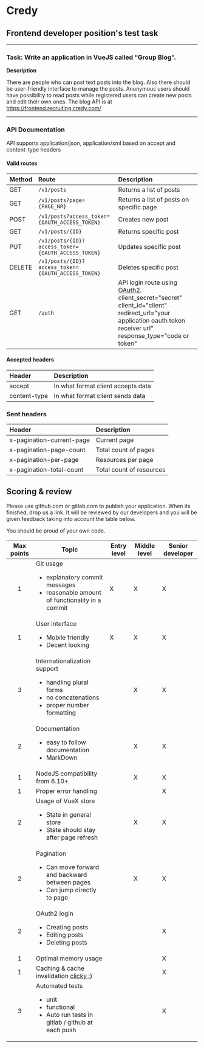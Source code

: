 # Credy

## Frontend developer position's test task

------------------------------------------------------------------------------------------------------------------------

### Task: Write an application in VueJS called “Group Blog”.

**Description**

There are people who can post text posts into the blog. Also there should be user-friendly interface to manage the posts. Anonymous users should have possibility to read posts while registered users can create new posts and edit their own ones. The blog API is at https://frontend.recruiting.credy.com/

------------------------------------------------------------------------------------------------------------------------

### API Documentation
API supports application/json, application/xml based on accept and content-type headers

#### Valid routes
| Method | Route      | Description                    |
|:----|:-----------|:----------------------------------|
| GET | `/v1/posts` | Returns a list of posts |
| GET | `/v1/posts?page={PAGE_NR}` | Returns a list of posts on specific page |
| POST | `/v1/posts?access_token={OAUTH_ACCESS_TOKEN}` | Creates new post |
| GET | `/v1/posts/{ID}` | Returns specific post |
| PUT | `/v1/posts/{ID}?access_token={OAUTH_ACCESS_TOKEN}` | Updates specific post |
| DELETE | `/v1/posts/{ID}?access_token={OAUTH_ACCESS_TOKEN}` | Deletes specific post |
| GET | `/auth` | API login route using [OAuth2](https://tools.ietf.org/html/rfc6749). <br> client_secret="secret" <br> client_id="client" <br> redirect_url="your application oauth token receiver url" <br>response_type="code or token" <br> |

#### Accepted headers
| Header | Description |
|:-------|:-----------|
| accept | In what format client accepts data |
| content-type | In what format client sends data |
### Sent headers
| Header | Description |
|:-------|:-----------|
| x-pagination-current-page | Current page |
| x-pagination-page-count | Total count of pages |
| x-pagination-per-page | Resources per page |
| x-pagination-total-count | Total count of resources |

## Scoring & review

Please use github.com or gitlab.com to publish your application. When its finished, drop us a link. It will be reviewed by our developers and you will be given feedback taking into account the table below. 

You should be proud of your own code.

| Max points | Topic | Entry level | Middle level | Senior developer |
|:----------:|---------------------------------------------------------------------------------------------------|-------------|--------------|------------------|
| 1 | Git usage <br><ul><li>explanatory commit messages</li><li>reasonable amount of functionality in a commit</li></ul> | X | X | X |
| 1 | User interface <br><ul><li>Mobile friendly</li><li>Decent looking</li></ul> | X | X | X |
| 3 | Internationalization support <br><ul><li>handling plural forms</li> <li>no concatenations</li><li>proper number formatting</li></ul> |  | X | X |
| 2 | Documentation <br><ul><li>easy to follow documentation</li><li>MarkDown</li></ul> |  | X | X |
| 1 | NodeJS compatibility from 6.10+ |  | X | X |
| 1 | Proper error handling |  |  | X |
| 2 | Usage of VueX store <br><ul><li>State in general store</li><li>State should stay after page refresh</li></ul> |  | X | X |
| 2 | Pagination <br><ul><li>Can move forward and backward between pages</li><li>Can jump directly to page</li></ul> |  | X | X |
| 2 | OAuth2 login <br><ul><li>Creating posts</li><li>Editing posts</li><li>Deleting posts</li></ul> |  |  | X |
| 1 | Optimal memory usage |  |  | X |
| 1 | Caching & cache invalidation [clicky :)](https://martinfowler.com/bliki/TwoHardThings.html)  |  |  | X |
| 3 | Automated tests <br><ul><li>unit</li><li>functional</li><li>Auto run tests in gitlab / github at each push</li></ul> |  |  | X |